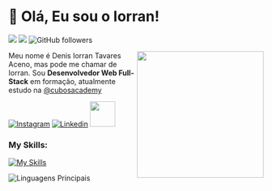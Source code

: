 
# :vulcan_salute: Olá, Eu sou o Iorran! 

![](https://komarev.com/ghpvc/?username=Iorran19&color=000000)
![](https://estruyf-github.azurewebsites.net/api/VisitorHit?user=Iorran19p&countColorcountColor&countColor=%232979ff) ![GitHub followers](https://img.shields.io/github/followers/Iorran19?label=Follow&style=social)

<img src="![1692803509306](https://github.com/Iorran19/Iorran19/assets/130163004/c0be333c-9728-49cb-9dd5-744b3dd87d4d)
" width="250px" align="right" >
<p align="left" style="text-align: justify">
  
Meu nome é Denis Iorran Tavares Aceno, mas pode me chamar de Iorran. Sou **Desenvolvedor Web Full-Stack** em formação, atualmente estudo na [@cubosacademy](https://cubos.academy/)

[![Instagram](https://img.shields.io/badge/denis_iorran_seid-E4405F?style=for-the-badge&logo=instagram&logoColor=white)](https://www.instagram.com/denis_iorran_seid/)
[![Linkedin](https://img.shields.io/badge/denis%20iorran%20tavares%20aceno-0077B5?style=for-the-badge&logo=linkedin&logoColor=white)](https://www.linkedin.com/in/denis-iorran-tavares-aceno-b5b867289/) 
<a href="mailto:fizzdabahia58@gmail.com">
  <img src="https://media.tenor.com/kXp0f-dmTXAAAAAi/%E6%94%B6%E5%88%B0-%E5%B7%A5%E4%BD%9C.gif" width="50px" />
</a>

### My Skills:
[![My Skills](https://skillicons.dev/icons?i=js,nodejs)](https://skillicons.dev)

![Linguagens Principais](https://github-readme-stats.vercel.app/api/top-langs/?username=Iorran19&theme=tokyonight&hide_border=true&custom_title=Linguagens%20%Principais)

